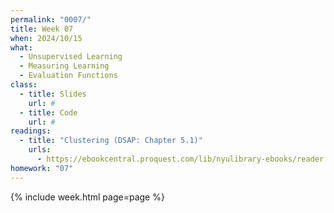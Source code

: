 ```yaml
---
permalink: "0007/"
title: Week 07
when: 2024/10/15
what:
  - Unsupervised Learning
  - Measuring Learning
  - Evaluation Functions
class:
  - title: Slides
    url: #
  - title: Code
    url: #
readings:
  - title: "Clustering (DSAP: Chapter 5.1)"
    urls:
      - https://ebookcentral.proquest.com/lib/nyulibrary-ebooks/reader.action?docID=5264120&ppg=218
homework: "07"
---
```

{% include week.html page=page %}
